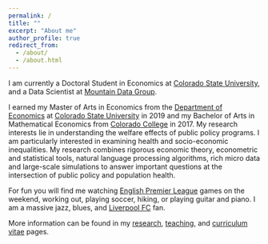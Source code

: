 ```yaml
---
permalink: /
title: ""
excerpt: "About me"
author_profile: true
redirect_from:
  - /about/
  - /about.html
---
```

I am currently a Doctoral Student in Economics at [Colorado State University](https://www.colostate.edu/), and a Data Scientist at [Mountain Data Group](https://www.mountaindatagroup.com/).

I earned my Master of Arts in Economics from the [Department of Economics](http://economics.colostate.edu/) at [Colorado State University](https://www.colostate.edu/) in 2019 and my Bachelor of Arts in Mathematical Economics from [Colorado College](https://www.coloradocollege.edu/) in 2017. My research interests lie in understanding the welfare effects of public policy programs. I am particularly interested in examining health and socio-economic inequalities. My research combines rigorous economic theory, econometric and statistical tools, natural language processing algorithms, rich micro data and large-scale simulations to answer important questions at the intersection of public policy and population health.

For fun you will find me watching [English Premier League](https://www.premierleague.com/) games on the weekend, working out, playing soccer, hiking, or playing guitar and piano. I am a massive jazz, blues, and [Liverpool FC](https://www.liverpoolfc.com/) fan.

More information can be found in my [research](https://schinlfc.github.io/research), [teaching](https://schinlfc.github.io/teaching), and [curriculum vitae](https://schinlfc.github.io/cv) pages.
